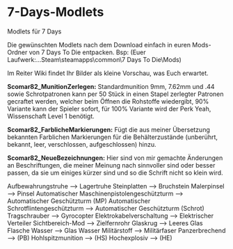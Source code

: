# 7-Days-Modlets
Modlets für 7 Days

Die gewünschten Modlets nach dem Download einfach in euren Mods-Ordner von 7 Days To Die entpacken. Bsp: (Euer Laufwerk:...Steam\steamapps\common\7 Days To Die\Mods\)

Im Reiter Wiki findet Ihr Bilder als kleine Vorschau, was Euch erwartet.

**Scomar82_MunitionZerlegen:** Standardmunition 9mm, 7.62mm und .44 sowie Schrotpatronen kann per 50 Stück in einen Stapel zerlegter Patronen gecraftet werden, welcher beim Öffnen die Rohstoffe wiedergibt, 90% Variante kann der Spieler sofort, für 100% Variante wird der Perk Yeah, Wissenschaft Level 1 benötigt.

**Scomar82_FarblicheMarkierungen:** Fügt die aus meiner Übersetzung bekannten Farblichen Markierungen für die Behälterzustände (unberührt, bekannt, leer, verschlossen, aufgeschlossen) hinzu.

**Scomar82_NeueBezeichnungen:** Hier sind von mir gemachte Änderungen an Beschriftungen, die meiner Meinung nach sinnvoller sind oder besser passen, da sie um einiges kürzer sind und so die Schrift nicht so klein wird.

Aufbewahrungstruhe --> Lagertruhe
Steinplatten --> Bruchstein
Malerpinsel --> Pinsel
Automatischer Maschinenpistolengeschützturm --> Automatischer Geschützturm (MP)
Automatischer Schrotflintengeschützturm --> Automatischer Geschützturm (Schrot)
Tragschrauber --> Gyrocopter
Elektrokabelverschaltung --> Elektrischer Verteiler
Sichtbereich-Mod --> Zielfernrohr
Glaskrug --> Leeres Glas
Flasche Wasser --> Glas Wasser
Militärstoff --> Militärfaser
Panzerbrechend --> (PB)
Hohlspitzmunition --> (HS)
Hochexplosiv --> (HE)
